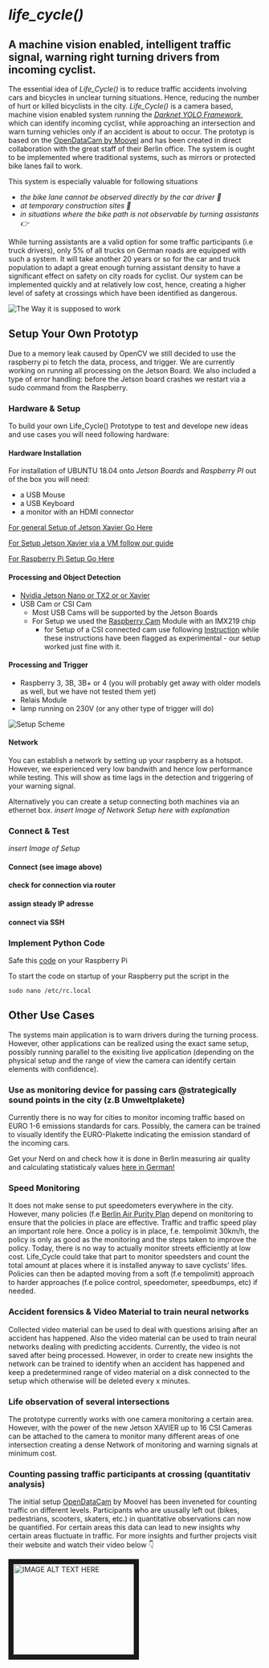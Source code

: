 # _life_cycle()_
## A machine vision enabled, intelligent traffic signal, warning right turning drivers from incoming cyclist. 

The essential idea of _Life_Cycle()_ is to reduce traffic accidents involving cars and bicycles in unclear turning situations. Hence, reducing the number of hurt or killed bicyclists in the city. _Life_Cycle()_ is a camera based, machine vision enabled system running the [_Darknet YOLO Framework_](https://pjreddie.com/darknet/yolo/), which can identify incoming cyclist, while approaching an intersection and warn turning vehicles only if an accident is about to occur. The prototyp is based on the [OpenDataCam by Moovel](https://www.move-lab.com/project/opendatacam/) and has been created in direct collaboration with the great staff of their Berlin office.
The system is ought to be implemented where traditional systems, such as mirrors or protected bike lanes fail to work. 

This system is especially valuable for following situations 
- _the bike lane cannot be observed directly by the car driver :truck:_
- _at temporary construction sites :construction:_
- _in situations where the bike path is not observable by turning assistants :point_right:_

While turning assistants are a valid option for some traffic participants (i.e truck drivers), only 5% of all trucks on German roads are equipped with such a system. It will take another 20 years or so for the car and truck population to adapt a great enough turning assistant density to have a significant effect on safety on city roads for cyclist.
Our system can be implemented quickly and at relatively low cost, hence, creating a higher level of safety at crossings which have been identified as dangerous.

![The Way it is supposed to work](https://user-images.githubusercontent.com/25865287/69149813-9870d800-0ad7-11ea-9e34-ff48cc96e01a.jpeg)

## Setup Your Own Prototyp
Due to a memory leak caused by OpenCV we still decided to use the raspberry pi to fetch the data, process, and trigger. We are currently working on running all processing on the Jetson Board. 
We also included a type of error handling: before the Jetson board crashes we restart via a sudo command from the Raspberry.

### Hardware & Setup
To build your own Life_Cycle() Prototype to test and develope new ideas and use cases you will need following hardware:

#### Hardware Installation
For installation of UBUNTU 18.04 onto _Jetson Boards_ and _Raspberry PI_ out of the box you will need:
- a USB Mouse
- a USB Keyboard
- a monitor with an HDMI connector

[For general Setup of Jetson Xavier Go Here](https://www.jetsonhacks.com/2018/10/05/jetpack-4-1-developer-preview-nvidia-jetson-agx-xavier-developer-kit/)

[For Setup Jetson Xavier via a VM follow our guide](https://github.com/cjlarswim/life_cycle/blob/master/documentation/XavierSetupViaVirtualMachine.md)

[For Raspberry Pi Setup Go Here](https://www.raspberrypi.org/documentation/)


#### Processing and Object Detection
- [Nvidia Jetson Nano or TX2 or or Xavier](https://developer.nvidia.com/embedded/develop/hardware)
- USB Cam or CSI Cam
  - Most USB Cams will be supported by the Jetson Boards
  - For Setup we used the [Raspberry Cam](https://www.amazon.de/Electreeks-Raspberry-Kamera-Modul-Infrarot/dp/B0763Q5ZBS/ref=sr_1_2?__mk_de_DE=ÅMÅŽÕÑ&keywords=imx219&qid=1574165237&sr=8-2) Module with an IMX219 chip
    - for Setup of a CSI connected cam use following [Instruction](https://github.com/opendatacam/opendatacam/blob/master/documentation/jetson/JETSON_NANO.md#experimental-use-raspberry-pi-cam-with-opendatacam-default-installation) while these instructions have been flagged as experimental - our setup worked just fine with it.

#### Processing and Trigger
- Raspberry 3, 3B, 3B+ or 4 (you will probably get away with older models as well, but we have not tested them yet)
- Relais Module
- lamp running on 230V (or any other type of trigger will do)

![Setup Scheme](https://user-images.githubusercontent.com/25865287/69146282-c3572e00-0acf-11ea-82cc-136b21c07b76.jpeg)
#### Network
You can establish a network by setting up your raspberry as a hotspot. However, we experienced very low bandwith and hence low performance while testing. This will show as time lags in the detection and triggering of your warning signal. 

Alternatively you can create a setup connecting both machines via an ethernet box. 
_insert Image of Network Setup here with explanation_

### Connect & Test
_insert Image of Setup_

#### Connect (see image above)
#### check for connection via router
#### assign steady IP adresse
#### connect via SSH

### Implement Python Code
Safe this [code](scripts/raspyprocessing.py) on your Raspberry Pi

To start the code on startup of your Raspberry put the script in the 

```
sudo nano /etc/rc.local
```

## Other Use Cases
The systems main application is to warn drivers during the turning process. However, other applications can be realized using the exact same setup, possibly running parallel to the exisiting live application (depending on the physical setup and the range of view the camera can identify certain elements with confidence).

### Use as monitoring device for passing cars @strategically sound points in the city (z.B Umweltplakete)
Currently there is no way for cities to monitor incoming traffic based on EURO 1-6 emissions standards for cars. Possibly, the camera can be trained to visually identify the EURO-Plakette indicating the emission standard of the incoming cars.  

Get your Nerd on and check how it is done in Berlin measuring air quality and calculating statisticaly values [here in German!](https://www.berlin.de/senuvk/umwelt/luftqualitaet/umweltzone/download/umweltzone_1jahr_bericht.pdf)

### Speed Monitoring 
It does not make sense to put speedometers everywhere in the city. However, many policies (f.e [Berlin Air Purity Plan](https://www.berlin.de/hauptstadtluft/en/improving-air-quality/air-purity-plan/) depend on monitoring to ensure that the policies in place are effective. Traffic and traffic speed play an important role here. Once a policy is in place, f.e. tempolimit 30km/h, the policy is only as good as the monitoring and the steps taken to improve the policy. Today, there is no way to actually monitor streets efficiently at low cost. 
Life_Cycle could take that part to monitor speedsters and count the total amount at places where it is installed anyway to save cyclists' lifes. 
Policies can then be adapted moving from a soft (f.e tempolimit) approach to harder approaches (f.e police control, speedometer, speedbumps, etc) if needed.

### Accident forensics & Video Material to train neural networks
Collected video material can be used to deal with questions arising after an accident has happened. Also the video material can be used to train neural networks dealing with predicting accidents. 
Currently, the video is not saved after being processed. However, in order to create new insights the network can be trained to identify when an accident has happened and keep a predetermined range of video material on a disk connected to the setup which otherwise will be deleted every x minutes. 

### Life observation of several intersections
The prototype currently works with one camera monitoring a certain area. However, with the power of the new Jetson XAVIER up to 16 CSI Cameras can be attached to the camera to monitor many different areas of one intersection creating a dense Network of monitoring and warning signals at minimum cost.

### Counting passing traffic participants at crossing (quantitativ analysis)
The initial setup [OpenDataCam](https://www.move-lab.com/project/opendatacam/) by Moovel has been inveneted for counting traffic on different levels. Participants who are ususally left out (bikes, pedestrians, scooters, skaters, etc.) in quantitative observations can now be quantified. For certain areas this data can lead to new insights why certain areas fluctuate in traffic. For more insights and further projects visit their website and watch their video below :point_down:

<a href="https://vimeo.com/346340651"><img src="https://www.move-lab.com/project/opendatacam/static/images/about-2.jpg" alt="IMAGE ALT TEXT HERE" width="240" height="180" border="10" /></a>
